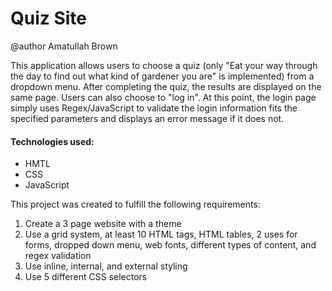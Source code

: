 # Quiz Site
@author Amatullah Brown

This application allows users to choose a quiz (only "Eat your way through the day to find out what kind of gardener you are" is implemented) from a dropdown menu. After completing the quiz, the results are displayed on the same page. Users can also choose to "log in". At this point, the login page simply uses Regex/JavaScript to validate the login information fits the specified parameters and displays an error message if it does not.

#### Technologies used:
* HMTL
* CSS
* JavaScript

This project was created to fulfill the following requirements:
1. Create a 3 page website with a theme
2. Use a grid system, at least 10 HTML tags, HTML tables, 2 uses for forms, dropped down menu, web fonts, different types of content, and regex validation
3. Use inline, internal, and external styling
4. Use 5 different CSS selectors